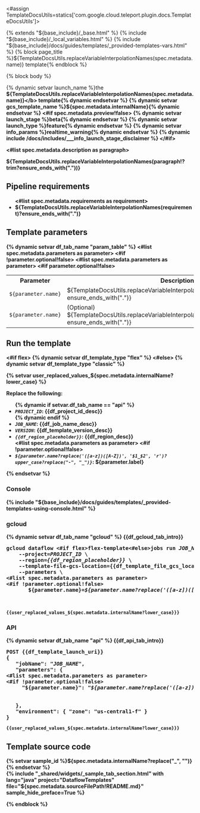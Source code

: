 <#assign TemplateDocsUtils=statics['com.google.cloud.teleport.plugin.docs.TemplateDocsUtils']>

{% extends "${base_include}/_base.html" %}
{% include "${base_include}/_local_variables.html" %}
{% include "${base_include}/docs/guides/templates/_provided-templates-vars.html" %}
{% block page_title %}${TemplateDocsUtils.replaceVariableInterpolationNames(spec.metadata.name)} template{% endblock %}

{% block body %}

<section id="${spec.metadata.internalName?lower_case?replace("_", "")}">

{% dynamic setvar launch_name %}the <b>${TemplateDocsUtils.replaceVariableInterpolationNames(spec.metadata.name)}</b> template{% dynamic endsetvar %}
{% dynamic setvar gcs_template_name %}${spec.metadata.internalName}{% dynamic endsetvar %}
<#if spec.metadata.preview!false>
{% dynamic setvar launch_stage %}beta{% dynamic endsetvar %}
{% dynamic setvar launch_type %}feature{% dynamic endsetvar %}
{% dynamic setvar info_params %}realtime_warning{% dynamic endsetvar %}
{% dynamic include /docs/includes/___info_launch_stage_disclaimer %}
</#if>

<#list spec.metadata.description as paragraph>
<p>${TemplateDocsUtils.replaceVariableInterpolationNames(paragraph!?trim?ensure_ends_with("."))}</p>
</#list>

<h2>Pipeline requirements</h2>

<ul>
<#list spec.metadata.requirements as requirement>
  <li>${TemplateDocsUtils.replaceVariableInterpolationNames(requirement)?ensure_ends_with(".")}</li>
</#list>
</ul>

<h2>Template parameters</h2>
  {% dynamic setvar df_tab_name "param_table" %}
<table>
  <tr>
    <th>Parameter</th>
    <th>Description</th>
  </tr>
<#list spec.metadata.parameters as parameter>
<#if !parameter.optional!false>
  <tr>
    <td><code>${parameter.name}</code></td>
    <td>${TemplateDocsUtils.replaceVariableInterpolationNames(parameter.helpText)?ensure_ends_with(".")}</td>
  </tr>
</#if>
</#list>
<#list spec.metadata.parameters as parameter>
<#if parameter.optional!false>
  <tr>
    <td><code>${parameter.name}</code></td>
    <td>(Optional) ${TemplateDocsUtils.replaceVariableInterpolationNames(parameter.helpText)?ensure_ends_with(".")}</td>
  </tr>
</#if>
</#list>
</table>

<h2>Run the template</h2>
<#if flex>
{% dynamic setvar df_template_type "flex" %}
<#else>
{% dynamic setvar df_template_type "classic" %}
</#if>

{% setvar user_replaced_values_${spec.metadata.internalName?lower_case} %}
<p>Replace the following:</p>
<ul>
  {% dynamic if setvar.df_tab_name == "api" %}
  <li><code><var>PROJECT_ID</var></code>: {{df_project_id_desc}}</li>
  {% dynamic endif %}
  <li><code><var>JOB_NAME</var></code>: {{df_job_name_desc}}</li>
  <li><code><var>VERSION</var></code>: {{df_template_version_desc}}</li>
  <li><code><var>{{df_region_placeholder}}</var></code>: {{df_region_desc}}</li>
<#list spec.metadata.parameters as parameter>
<#if !parameter.optional!false>
  <li><code><var>${parameter.name?replace('([a-z])([A-Z])', '$1_$2', 'r')?upper_case?replace("-", "_")}</var></code>: ${parameter.label}</li>
</#if>
</#list>
</ul>
{% endsetvar %}
<div class="ds-selector-tabs">
  <section>
    <h3>Console</h3>
    {% include "${base_include}/docs/guides/templates/_provided-templates-using-console.html" %}
  </section>
  <section>
    <h3>gcloud</h3>
    {% dynamic setvar df_tab_name "gcloud" %}
    {{df_gcloud_tab_intro}}

<pre class="prettyprint lang-bsh">
gcloud dataflow <#if flex>flex-template<#else>jobs</#if> run <var>JOB_NAME</var> \
    --project=<var>PROJECT_ID</var> \
    --region=<var>{{df_region_placeholder}}</var> \
    --template-file-gcs-location={{df_template_file_gcs_location}} \
    --parameters \
<#list spec.metadata.parameters as parameter>
<#if !parameter.optional!false>
       ${parameter.name}=<var>${parameter.name?replace('([a-z])([A-Z])', '$1_$2', 'r')?upper_case?replace("-", "_")}</var>,\
</#if>
</#list>
</pre>

    {{user_replaced_values_${spec.metadata.internalName?lower_case}}}

  </section>
  <section>
    <h3>API</h3>
    {% dynamic setvar df_tab_name "api" %}
    {{df_api_tab_intro}}

<pre class="prettyprint lang-json">
POST {{df_template_launch_uri}}
{
   "jobName": "<var>JOB_NAME</var>",
   "parameters": {
<#list spec.metadata.parameters as parameter>
<#if !parameter.optional!false>
     "${parameter.name}": "<var>${parameter.name?replace('([a-z])([A-Z])', '$1_$2', 'r')?upper_case?replace("-", "_")}</var>",
</#if>
</#list>
   },
   "environment": { "zone": "us-central1-f" }
}
</pre>

    {{user_replaced_values_${spec.metadata.internalName?lower_case}}}

  </section>
</div>

<section class="expandable">
<h2 class="showalways">Template source code</h2>
{% setvar sample_id %}${spec.metadata.internalName?replace("_", "")}{% endsetvar %}
<div class="ds-selector-tabs" data-ds-scope="code-sample">
  {% include "_shared/widgets/_sample_tab_section.html" with lang="java" project="DataflowTemplates" file="${spec.metadata.sourceFilePath!README.md}" sample_hide_preface=True %}
</div>
</section>

</section>

{% endblock %}